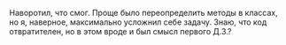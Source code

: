 Наворотил, что смог. Проще было переопределить методы в классах, но я, наверное, максимально усложнил себе задачу. Знаю, что код отвратителен, но в этом вроде и был смысл первого Д.З.?
